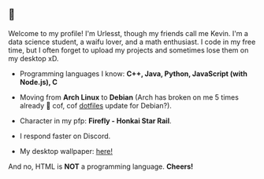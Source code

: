 ## 👋

Welcome to my profile! I'm Urlesst, though my friends call me Kevin. I'm a data science student, a waifu lover, and a math enthusiast. I code in my free time, but I often forget to upload my projects and sometimes lose them on my desktop xD.

- Programming languages I know: **C++, Java, Python, JavaScript (with Node.js), C**
  
- Moving from **Arch Linux** to **Debian** (Arch has broken on me 5 times already 🗿 cof, cof [dotfiles](https://github.com/urlesst/dotfiles) update for Debian?). 
  
- Character in my pfp: **Firefly - Honkai Star Rail**.
  
- I respond faster on Discord.

- My desktop wallpaper: [here!](https://github.com/urlesst/urlesst/blob/main/fire%20wall.jpg)

And no, HTML is __NOT__ a programming language. **Cheers!**
<!--
**urlesst/urlesst** is a ✨ _special_ ✨ repository because its `README.md` (this file) appears on your GitHub profile.

Here are some ideas to get you started:

- 🔭 I’m currently working on ...
- 🌱 I’m currently learning ...
- 👯 I’m looking to collaborate on ...
- 🤔 I’m looking for help with ...
- 💬 Ask me about ...
- 📫 How to reach me: ...
- 😄 Pronouns: ...
- ⚡ Fun fact: ...
-->
